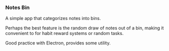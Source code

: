 ### Notes Bin

A simple app that categorizes notes into bins.

Perhaps the best feature is the random draw of notes out of a bin, making it convenient to for habit reward systems or random tasks.

Good practice with Electron, provides some utility.
